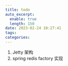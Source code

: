 ```yaml
---
title: todo
auto_excerpt:
  enable: true
  length: 150
date: 2023-02-24 10:27:41
tags:
categories:
---
```

1. Jetty 架构
2. spring redis factory 实现
